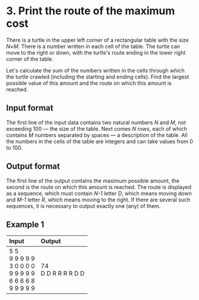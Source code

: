 # 3. Print the route of the maximum cost
There is a turtle in the upper left corner of a rectangular table with the size *N*×*M*. There is a number written in each cell of the table. 
The turtle can move to the right or down, with the turtle's route ending in the lower right corner of the table.  

Let's calculate the sum of the numbers written in the cells through which the turtle crawled (including the starting and ending cells). 
Find the largest possible value of this amount and the route on which this amount is reached.

## Input format
The first line of the input data contains two natural numbers *N* and *M*, not exceeding 100 — the size of the table. Next comes *N* rows, each of 
which contains *M* numbers separated by spaces — a description of the table. All the numbers in the cells of the table are integers and can take 
values from 0 to 100.

## Output format
The first line of the output contains the maximum possible amount, the second is the route on which this amount is reached. The route is 
displayed as a sequence, which must contain *N-1* letter *D*, which means moving down and *M-1* letter *R*, which means moving to the right. 
If there are several such sequences, it is necessary to output exactly one (any) of them.

## Example 1
<table>
  <thead>
    <tr>
      <th align= "left">Input</th>
      <th align= "left">Output</th>
    </tr>
  </thead>
  <tbody>
    <tr>
        <td>
		5 5</br>
		9 9 9 9 9</br>
		3 0 0 0 0</br>
		9 9 9 9 9</br>
		6 6 6 6 8</br>
		9 9 9 9 9
        </td>
        <td>
		74</br>
		D D R R R R D D
	</td>
    </tr>
  </tbody>
</table>
